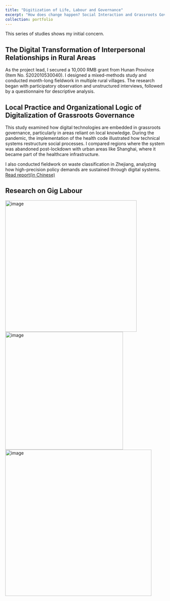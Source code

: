 ```yaml
---
title: "Digitization of Life, Labour and Governance"
excerpt: "How does change happen? Social Interaction and Grassroots Governance"
collection: portfolio
---
```


This series of studies shows my initial concern.

## The Digital Transformation of Interpersonal Relationships in Rural Areas

As the project lead, I secured a 10,000 RMB grant from Hunan Province (Item No. S202010530040). I designed a mixed-methods study and conducted month-long fieldwork in multiple rural villages. The research began with participatory observation and unstructured interviews, followed by a questionnaire for descriptive analysis.


## Local Practice and Organizational Logic of Digitalization of Grassroots Governance

This study examined how digital technologies are embedded in grassroots governance, particularly in areas reliant on local knowledge. During the pandemic, the implementation of the health code illustrated how technical systems restructure social processes. I compared regions where the system was abandoned post-lockdown with urban areas like Shanghai, where it became part of the healthcare infrastructure. 

I also conducted fieldwork on waste classification in Zhejiang, analyzing how high-precision policy demands are sustained through digital systems. [Read report(in Chinese)](https://github.com/user-attachments/files/20052348/default.pdf)


## Research on Gig Labour

<img width="415" alt="image" src="https://github.com/user-attachments/assets/dab3c920-42c4-465d-b8eb-a890feb84f4b" />

<img width="372" alt="image" src="https://github.com/user-attachments/assets/588f5692-8977-4496-86cb-a3ff13b74d04" />

<img width="462" alt="image" src="https://github.com/user-attachments/assets/5983261e-91a1-47f6-9014-1207df4b0b7b" />



